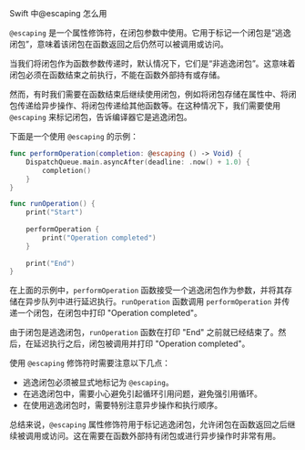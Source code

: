 Swift 中@escaping 怎么用

`@escaping` 是一个属性修饰符，在闭包参数中使用。它用于标记一个闭包是“逃逸闭包”，意味着该闭包在函数返回之后仍然可以被调用或访问。

当我们将闭包作为函数参数传递时，默认情况下，它们是“非逃逸闭包”。这意味着闭包必须在函数结束之前执行，不能在函数外部持有或存储。

然而，有时我们需要在函数结束后继续使用闭包，例如将闭包存储在属性中、将闭包传递给异步操作、将闭包传递给其他函数等。在这种情况下，我们需要使用 `@escaping` 来标记闭包，告诉编译器它是逃逸闭包。

下面是一个使用 `@escaping` 的示例：

```swift
func performOperation(completion: @escaping () -> Void) {
    DispatchQueue.main.asyncAfter(deadline: .now() + 1.0) {
        completion()
    }
}

func runOperation() {
    print("Start")
    
    performOperation {
        print("Operation completed")
    }
    
    print("End")
}
```

在上面的示例中，`performOperation` 函数接受一个逃逸闭包作为参数，并将其存储在异步队列中进行延迟执行。`runOperation` 函数调用 `performOperation` 并传递一个闭包，在闭包中打印 "Operation completed"。

由于闭包是逃逸闭包，`runOperation` 函数在打印 "End" 之前就已经结束了。然后，在延迟执行之后，闭包被调用并打印 "Operation completed"。

使用 `@escaping` 修饰符时需要注意以下几点：
- 逃逸闭包必须被显式地标记为 `@escaping`。
- 在逃逸闭包中，需要小心避免引起循环引用问题，避免强引用循环。
- 在使用逃逸闭包时，需要特别注意异步操作和执行顺序。

总结来说，`@escaping` 属性修饰符用于标记逃逸闭包，允许闭包在函数返回之后继续被调用或访问。这在需要在函数外部持有闭包或进行异步操作时非常有用。